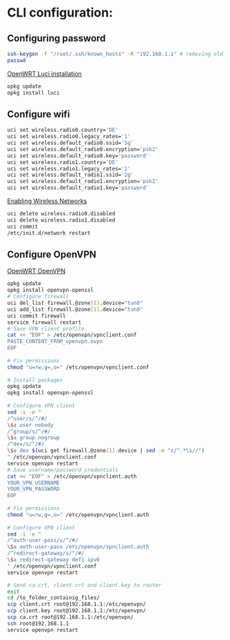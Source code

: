 # CLI configuration:

## Configuring password
```bash
ssh-keygen -f "/root/.ssh/known_hosts" -R "192.168.1.1" # removing old entry after a firmware upgrade
passwd
```
[OpenWRT Luci installation](https://openwrt.org/docs/guide-user/luci/luci.essentials)
```bash
opkg update
opkg install luci
```

## Configure wifi
```bash
uci set wireless.radio0.country='DE'
uci set wireless.radio0.legacy_rates='1'
uci set wireless.default_radio0.ssid='5g'
uci set wireless.default_radio0.encryption='psk2'
uci set wireless.default_radio0.key='password'
uci set wireless.radio1.country='DE'
uci set wireless.radio1.legacy_rates='1'
uci set wireless.default_radio1.ssid='2g'
uci set wireless.default_radio1.encryption='psk2'
uci set wireless.default_radio1.key='password'
```
[Enabling Wireless Networks](http://trac.gateworks.com/wiki/OpenWrt/wireless#EnablingaWirelessRadio)
```bash
uci delete wireless.radio0.disabled
uci delete wireless.radio1.disabled
uci commit
/etc/init.d/network restart
```
## Configure OpenVPN
[OpenWRT OpenVPN](https://openwrt.org/docs/guide-user/services/vpn/openvpn/client)
```bash
opkg update
opkg install openvpn-openssl
# Configure firewall
uci del_list firewall.@zone[1].device="tun0"
uci add_list firewall.@zone[1].device="tun0"
uci commit firewall
service firewall restart
# Save VPN client profile
cat << "EOF" > /etc/openvpn/vpnclient.conf
PASTE_CONTENT_FROM_openvpn.ovpn
EOF
 
# Fix permissions
chmod "u=rw,g=,o=" /etc/openvpn/vpnclient.conf
 
# Install packages
opkg update
opkg install openvpn-openssl
 
# Configure VPN client
sed -i -e "
/^user/s/^/#/
\$a user nobody
/^group/s/^/#/
\$a group nogroup
/^dev/s/^/#/
\$a dev $(uci get firewall.@zone[1].device | sed -e "s/^.*\s//")
" /etc/openvpn/vpnclient.conf
service openvpn restart
# Save username/password credentials
cat << "EOF" > /etc/openvpn/vpnclient.auth
YOUR_VPN_USERNAME
YOUR_VPN_PASSWORD
EOF
 
# Fix permissions
chmod "u=rw,g=,o=" /etc/openvpn/vpnclient.auth
 
# Configure VPN client
sed -i -e "
/^auth-user-pass/s/^/#/
\$a auth-user-pass /etc/openvpn/vpnclient.auth
/^redirect-gateway/s/^/#/
\$a redirect-gateway def1 ipv6
" /etc/openvpn/vpnclient.conf
service openvpn restart

# Send ca.crt, client.crt and client.key to router
exit
cd /to_folder_containig_files/
scp client.crt root@192.168.1.1:/etc/openvpn/
scp client.key root@192.168.1.1:/etc/openvpn/
scp ca.crt root@192.168.1.1:/etc/openvpn/
ssh root@192.168.1.1
service openvpn restart
```
